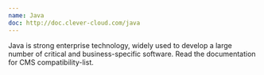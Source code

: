 ```yaml
---
name: Java
doc: http://doc.clever-cloud.com/java
---
```


Java is strong enterprise technology, widely used to develop a large number of critical and business-specific software.
Read the documentation for CMS compatibility-list. 
